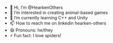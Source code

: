 - 👋 Hi, I’m @HearkenOthers
- 👀 I’m interested in creating animal-based games
- 🌱 I’m currently learning C++ and Unity
- 📫 How to reach me on linkedin hearken-others
- 😄 Pronouns: he/they
- ⚡ Fun fact: I love spiders!
